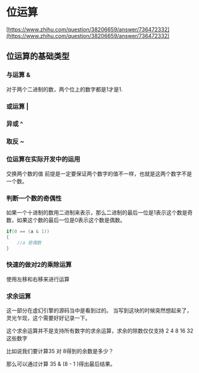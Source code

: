 # 位运算

[https://www.zhihu.com/question/38206659/answer/736472332](https://www.zhihu.com/question/38206659/answer/736472332)

## 位运算的基础类型

### 与运算 &

对于两个二进制的数，两个位上的数字都是1才是1.

### 或运算 |

### 异或 ^

### 取反 \~

###

### 位运算在实际开发中的运用



交换两个数的值 前提是一定要保证两个数字的值不一样，也就是这两个数字不是一个数。



### 判断一个数的奇偶性

如果一个十进制的数用二进制来表示，那么二进制的最后一位是1表示这个数是奇数，如果这个数的最后一位是0表示这个数是偶数。

```cpp
if(0 == (a & 1))
{
    //a 是偶数
}
```

### 快速的做对2的乘除运算

使用左移和右移来进行运算

### 求余运算&#x20;

这一部分在虚幻引擎的源码当中是看到过的。 当写到这块的时候突然想起来了，灵光乍现，这个需要好好记录一下。

这个求余运算并不是支持所有数字的求余运算，求余的除数仅仅支持 2 4  8 16 32 这些数字

比如说我们要计算35 对 8得到的余数是多少？

那么可以通过计算 35 & (8 - 1 )得出最后结果。

